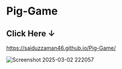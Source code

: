 # Pig-Game

## Click Here ↓
https://saiduzzaman46.github.io/Pig-Game/

![Screenshot 2025-03-02 222057](https://github.com/user-attachments/assets/a3d68574-4e81-4aff-b40e-71c0452d765b)
